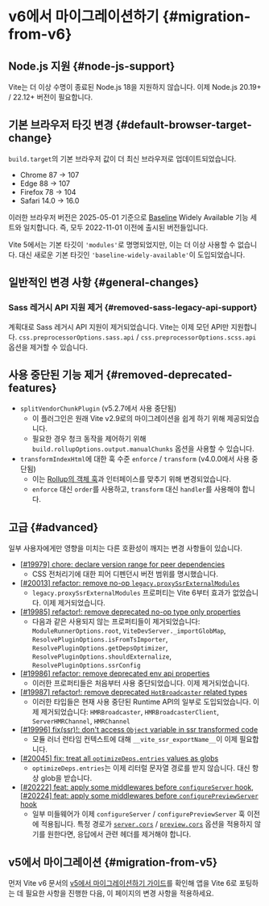 # v6에서 마이그레이션하기 {#migration-from-v6}

## Node.js 지원 {#node-js-support}

Vite는 더 이상 수명이 종료된 Node.js 18을 지원하지 않습니다. 이제 Node.js 20.19+ / 22.12+ 버전이 필요합니다.

## 기본 브라우저 타깃 변경 {#default-browser-target-change}

`build.target`의 기본 브라우저 값이 더 최신 브라우저로 업데이트되었습니다.

- Chrome 87 → 107
- Edge 88 → 107
- Firefox 78 → 104
- Safari 14.0 → 16.0

이러한 브라우저 버전은 2025-05-01 기준으로 [Baseline](https://web-platform-dx.github.io/web-features/) Widely Available 기능 세트와 일치합니다. 즉, 모두 2022-11-01 이전에 출시된 버전들입니다.

Vite 5에서는 기본 타깃이 `'modules'`로 명명되었지만, 이는 더 이상 사용할 수 없습니다. 대신 새로운 기본 타깃인 `'baseline-widely-available'`이 도입되었습니다.

## 일반적인 변경 사항 {#general-changes}

### Sass 레거시 API 지원 제거 {#removed-sass-legacy-api-support}

계획대로 Sass 레거시 API 지원이 제거되었습니다. Vite는 이제 모던 API만 지원합니다. `css.preprocessorOptions.sass.api` / `css.preprocessorOptions.scss.api` 옵션을 제거할 수 있습니다.

## 사용 중단된 기능 제거 {#removed-deprecated-features}

- `splitVendorChunkPlugin` (v5.2.7에서 사용 중단됨)
  - 이 플러그인은 원래 Vite v2.9로의 마이그레이션을 쉽게 하기 위해 제공되었습니다.
  - 필요한 경우 청크 동작을 제어하기 위해 `build.rollupOptions.output.manualChunks` 옵션을 사용할 수 있습니다.
- `transformIndexHtml`에 대한 훅 수준 `enforce` / `transform` (v4.0.0에서 사용 중단됨)
  - 이는 [Rollup의 객체 훅](https://rollupjs.org/plugin-development/#build-hooks:~:text=Instead%20of%20a%20function%2C%20hooks%20can%20also%20be%20objects.)과 인터페이스를 맞추기 위해 변경되었습니다.
  - `enforce` 대신 `order`를 사용하고, `transform` 대신 `handler`를 사용해야 합니다.

## 고급 {#advanced}

일부 사용자에게만 영향을 미치는 다른 호환성이 깨지는 변경 사항들이 있습니다.

- [[#19979] chore: declare version range for peer dependencies](https://github.com/vitejs/vite/pull/19979)
  - CSS 전처리기에 대한 피어 디펜던시 버전 범위를 명시했습니다.
- [[#20013] refactor: remove no-op `legacy.proxySsrExternalModules`](https://github.com/vitejs/vite/pull/20013)
  - `legacy.proxySsrExternalModules` 프로퍼티는 Vite 6부터 효과가 없었습니다. 이제 제거되었습니다.
- [[#19985] refactor!: remove deprecated no-op type only properties](https://github.com/vitejs/vite/pull/19985)
  - 다음과 같은 사용되지 않는 프로퍼티들이 제거되었습니다: `ModuleRunnerOptions.root`, `ViteDevServer._importGlobMap`, `ResolvePluginOptions.isFromTsImporter`, `ResolvePluginOptions.getDepsOptimizer`, `ResolvePluginOptions.shouldExternalize`, `ResolvePluginOptions.ssrConfig`
- [[#19986] refactor: remove deprecated env api properties](https://github.com/vitejs/vite/pull/19986)
  - 이러한 프로퍼티들은 처음부터 사용 중단되었습니다. 이제 제거되었습니다.
- [[#19987] refactor!: remove deprecated `HotBroadcaster` related types](https://github.com/vitejs/vite/pull/19987)
  - 이러한 타입들은 현재 사용 중단된 Runtime API의 일부로 도입되었습니다. 이제 제거되었습니다: `HMRBroadcaster`, `HMRBroadcasterClient`, `ServerHMRChannel`, `HMRChannel`
- [[#19996] fix(ssr)!: don't access `Object` variable in ssr transformed code](https://github.com/vitejs/vite/pull/19996)
  - 모듈 러너 런타임 컨텍스트에 대해 `__vite_ssr_exportName__`이 이제 필요합니다.
- [[#20045] fix: treat all `optimizeDeps.entries` values as globs](https://github.com/vitejs/vite/pull/20045)
  - `optimizeDeps.entries`는 이제 리터럴 문자열 경로를 받지 않습니다. 대신 항상 glob을 받습니다.
- [[#20222] feat: apply some middlewares before `configureServer` hook](https://github.com/vitejs/vite/pull/20222), [[#20224] feat: apply some middlewares before `configurePreviewServer` hook](https://github.com/vitejs/vite/pull/20224)
  - 일부 미들웨어가 이제 `configureServer` / `configurePreviewServer` 훅 이전에 적용됩니다. 특정 경로가 [`server.cors`](../config/server-options.md#server-cors) / [`preview.cors`](../config/preview-options.md#preview-cors) 옵션을 적용하지 않기를 원한다면, 응답에서 관련 헤더를 제거해야 합니다.

## v5에서 마이그레이션 {#migration-from-v5}

먼저 Vite v6 문서의 [v5에서 마이그레이션하기 가이드](https://v6.vite.dev/guide/migration.html)를 확인해 앱을 Vite 6로 포팅하는 데 필요한 사항을 진행한 다음, 이 페이지의 변경 사항을 적용하세요.